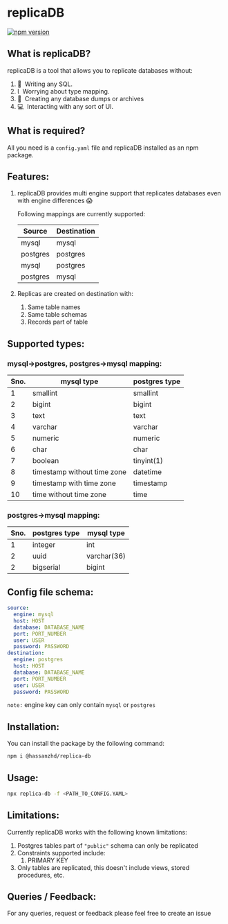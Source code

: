 # replicaDB
[![npm version](https://badge.fury.io/js/@hassanzhd%2Freplica-db.svg)](https://badge.fury.io/js/@hassanzhd%2Freplica-db)
## What is replicaDB?
replicaDB is a tool that allows you to replicate databases without:

1. 📝  Writing any SQL.
2. Ɩ  Worrying about type mapping.
3. 📖  Creating any database dumps or archives
4. 💻  Interacting with any sort of UI.


## What is required?
All you need is a `config.yaml` file and replicaDB installed as an npm package.

## Features:
1. replicaDB provides multi engine support that replicates databases even with engine differences 😱

    Following mappings are currently supported:

    | Source   | Destination |
    | -------- | ----------- |
    | mysql    | mysql       |
    | postgres | postgres    |
    | mysql    | postgres    |
    | postgres | mysql       |

2. Replicas are created on destination with:
    1. Same table names
    2. Same table schemas
    3. Records part of table

## Supported types:
### mysql->postgres, postgres->mysql mapping:
| Sno. | mysql type                  | postgres type |
| ---- | --------------------------- | ------------- |
| 1    | smallint                    | smallint      | 
| 2    | bigint                      | bigint        |
| 3    | text                        | text          |
| 4    | varchar                     | varchar       |
| 5    | numeric                     | numeric       |  
| 6    | char                        | char          |
| 7    | boolean                     | tinyint(1)    |
| 8    | timestamp without time zone | datetime      |
| 9    | timestamp with time zone    | timestamp     |
| 10    | time without time zone     | time          |

### postgres->mysql mapping:
| Sno. | postgres type | mysql type  |
| ---- | ------------- | ----------- |
| 1    | integer       | int         | 
| 2    | uuid          | varchar(36) |
| 2    | bigserial     | bigint      |

## Config file schema:
```yaml
source:
  engine: mysql
  host: HOST
  database: DATABASE_NAME
  port: PORT_NUMBER
  user: USER
  password: PASSWORD
destination:
  engine: postgres
  host: HOST
  database: DATABASE_NAME
  port: PORT_NUMBER
  user: USER
  password: PASSWORD
```

`note:` engine key can only contain `mysql` or `postgres`

## Installation:
You can install the package by the following command:
```bash
npm i @hassanzhd/replica-db
```

## Usage:
```bash
npx replica-db -f <PATH_TO_CONFIG.YAML>
```

## Limitations:
Currently replicaDB works with the following known limitations:

1. Postgres tables part of `"public"` schema can only be replicated
2. Constraints supported include: 
    1. PRIMARY KEY
3. Only tables are replicated, this doesn't include views, stored procedures, etc.

## Queries / Feedback:
For any queries, request or feedback please feel free to create an issue